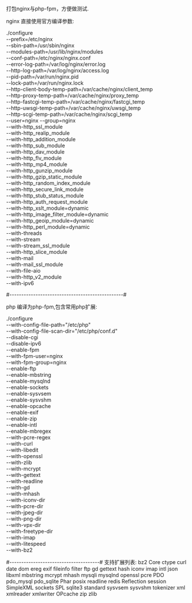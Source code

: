 打包nginx与php-fpm，方便做测试.

nginx 直接使用官方编译参数:

./configure \
--prefix=/etc/nginx \
--sbin-path=/usr/sbin/nginx \
--modules-path=/usr/lib/nginx/modules \
--conf-path=/etc/nginx/nginx.conf \
--error-log-path=/var/log/nginx/error.log \
--http-log-path=/var/log/nginx/access.log \
--pid-path=/var/run/nginx.pid \
--lock-path=/var/run/nginx.lock \
--http-client-body-temp-path=/var/cache/nginx/client_temp \
--http-proxy-temp-path=/var/cache/nginx/proxy_temp \
--http-fastcgi-temp-path=/var/cache/nginx/fastcgi_temp \
--http-uwsgi-temp-path=/var/cache/nginx/uwsgi_temp \
--http-scgi-temp-path=/var/cache/nginx/scgi_temp \
--user=nginx --group=nginx \
--with-http_ssl_module \
--with-http_realip_module \
--with-http_addition_module \
--with-http_sub_module \
--with-http_dav_module \
--with-http_flv_module \
--with-http_mp4_module \
--with-http_gunzip_module \
--with-http_gzip_static_module \
--with-http_random_index_module \
--with-http_secure_link_module \
--with-http_stub_status_module \
--with-http_auth_request_module \
--with-http_xslt_module=dynamic \
--with-http_image_filter_module=dynamic \
--with-http_geoip_module=dynamic \
--with-http_perl_module=dynamic \
--with-threads \
--with-stream \
--with-stream_ssl_module \
--with-http_slice_module \
--with-mail \
--with-mail_ssl_module \
--with-file-aio \
--with-http_v2_module \
--with-ipv6

#------------------------------------------------#

php 编译为php-fpm,包含常用php扩展:

./configure \
--with-config-file-path="/etc/php" \
--with-config-file-scan-dir="/etc/php/conf.d" \
--disable-cgi \
--disable-ipv6 \
--enable-fpm \
--with-fpm-user=nginx \
--with-fpm-group=nginx \
--enable-ftp \
--enable-mbstring \
--enable-mysqlnd \
--enable-sockets \
--enable-sysvsem \
--enable-sysvshm \
--enable-opcache \
--enable-exif \
--enable-zip \
--enable-intl \
--enable-mbregex \
--with-pcre-regex \
--with-curl \
--with-libedit \
--with-openssl \
--with-zlib \
--with-mcrypt \
--with-gettext \
--with-readline \
--with-gd \
--with-mhash \
--with-iconv-dir \
--with-pcre-dir \
--with-jpeg-dir \
--with-png-dir \
--with-vpx-dir \
--with-freetype-dir \
--with-imap \
--with-litespeed \
--with-bz2 

#--------------------------------------#
支持扩展列表:
bz2 Core ctype curl date dom ereg exif fileinfo filter ftp gd gettext hash iconv imap intl json libxml mbstring mcrypt mhash mysqli mysqlnd openssl pcre PDO pdo_mysql pdo_sqlite Phar posix readline redis Reflection session SimpleXML sockets SPL sqlite3 standard sysvsem sysvshm tokenizer xml xmlreader xmlwriter OPcache zip zlib
